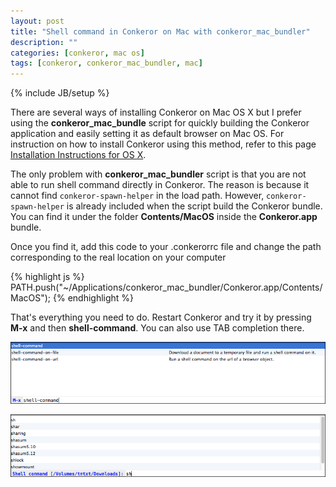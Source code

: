 ```yaml
---
layout: post
title: "Shell command in Conkeror on Mac with conkeror_mac_bundler"
description: ""
categories: [conkeror, mac os]
tags: [conkeror, conkeror_mac_bundler, mac]
---
```

{% include JB/setup %}

There are several ways of installing Conkeror on Mac OS X but I prefer using the
**conkeror_mac_bundle** script for quickly building the Conkeror application and
easily setting it as default browser on Mac OS. For instruction on how to
install Conkeror using this method, refer to this page
[Installation Instructions for OS X](http://conkeror.org/InstallationOSX).

The only problem with **conkeror_mac_bundler** script is that you are not able
to run shell command directly in Conkeror. The reason is because it cannot find
`conkeror-spawn-helper` in the load path. However, `conkeror-spawn-helper` is
already included when the script build the Conkeror bundle. You can find it
under the folder **Contents/MacOS** inside the **Conkeror.app** bundle.

Once you find it, add this code to your .conkerorrc file and change the path
corresponding to the real location on your computer

{% highlight js %}
PATH.push("~/Applications/conkeror_mac_bundler/Conkeror.app/Contents/MacOS");
{% endhighlight %}

That's everything you need to do. Restart Conkeror and try it by pressing
**M-x** and then **shell-command**. You can also use TAB completion there.

![Alt Text](/files/2013-12-29-shell-command-in-conkeror-on-mac-with-conkeror_mac_bundler/sc1.png)

![Alt Text](/files/2013-12-29-shell-command-in-conkeror-on-mac-with-conkeror_mac_bundler/sc2.png)

<!-- more -->
